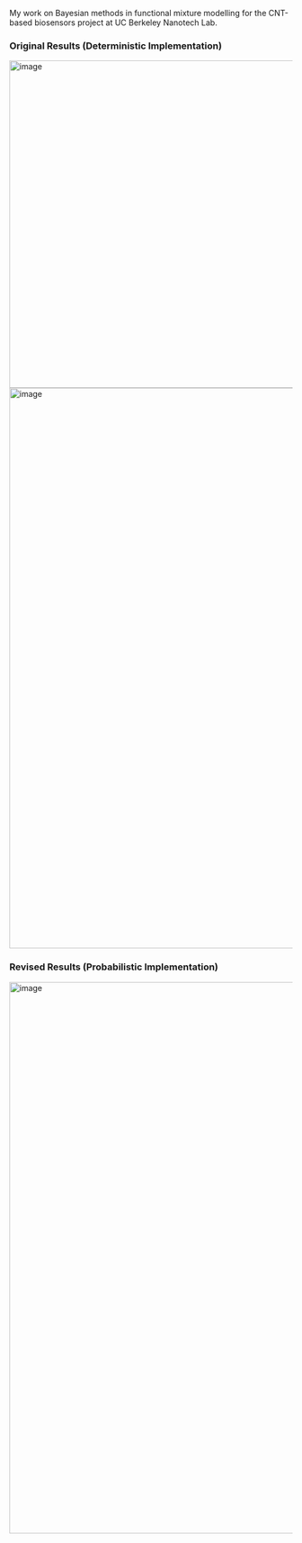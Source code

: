 
My work on Bayesian methods in functional mixture modelling for the CNT-based biosensors project at UC Berkeley Nanotech Lab. 

### Original Results (Deterministic Implementation)

<img width="582" alt="image" src="https://github.com/user-attachments/assets/634e5529-d3c4-47df-ae20-22de988c714e">
<img width="996" alt="image" src="https://github.com/user-attachments/assets/182cb208-c666-4f9c-846d-373769b0edfa">

### Revised Results (Probabilistic Implementation)

<img width="980" alt="image" src="https://github.com/user-attachments/assets/91ee0e2b-11e4-4b15-9d98-9015a6272c92">
